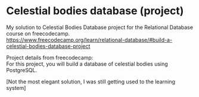 # Celestial bodies database (project)
My solution to Celestial Bodies Database project for the Relational Database course on freecodecamp.  
https://www.freecodecamp.org/learn/relational-database/#build-a-celestial-bodies-database-project

Project details from freecodecamp:  
For this project, you will build a database of celestial bodies using PostgreSQL.
  
[Not the most elegant solution, I was still getting used to the learning system]
